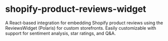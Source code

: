 # shopify-product-reviews-widget
A React-based integration for embedding Shopify product reviews using the ReviewsWidget (Polaris) for custom storefronts. Easily customizable with support for sentiment analysis, star ratings, and Q&amp;A.

